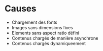 # Causes

- Chargement des fonts
- Images sans dimensions fixes
- Elements sans aspect ratio défini
- Contenus chargés de manière asynchrone
- Contenus chargés dynamiqueement
